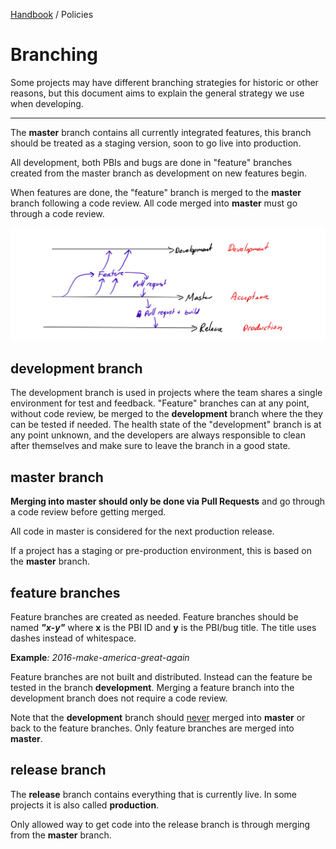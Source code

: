 [Handbook](../README.md) / Policies

# Branching

Some projects may have different branching strategies for historic or other reasons, but this document aims to explain the general strategy we use when developing.

---

The **master** branch contains all currently integrated features, this branch should be treated as a staging version, soon to go live into production.

All development, both PBIs and bugs are done in "feature" branches  created from the master branch as development on new features begin. 

When features are done, the "feature" branch is merged to the **master** branch following a code review. All code merged into **master** must go through a code review.

![Outline of the branching strategy](branching.png)

## development branch

The development branch is used in projects where the team shares a single environment for test and feedback. "Feature" branches can at any point, without code review, be merged to the **development** branch where the they can be tested if needed. The health state of the "development" branch is at any point unknown, and the developers are always responsible to clean after themselves and make sure to leave the branch in a good state.

## master branch

**Merging into master should only be done via Pull Requests** and go through a code review before getting merged.

All code in master is considered for the next production release.

If a project has a staging or pre-production environment, this is based on the **master** branch.

## feature branches

Feature branches are created as needed. Feature branches should be named **_"x-y"_** where
**x** is the PBI ID and **y** is the PBI/bug title. The title uses dashes instead of whitespace.

**Example**_: 2016-make-america-great-again_

Feature branches are not built and distributed. Instead can the feature be tested in the branch **development**.  Merging a feature branch into the development branch does not require a code review.

Note that the **development**  branch should <u>never</u> merged into **master** or back to the feature branches. Only feature branches are merged into **master**.

## release branch

The **release** branch contains everything that is currently live. In some projects it is also called **production**.

Only allowed way to get code into the release branch is through merging from the **master** branch.
